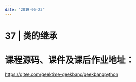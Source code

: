 ```yaml
---
date: "2019-06-23"
---  
```

      
# 37 | 类的继承
# 课程源码、课件及课后作业地址：

<https://gitee.com/geektime-geekbang/geekbangpython>

<!-- [[[read_end]]] -->